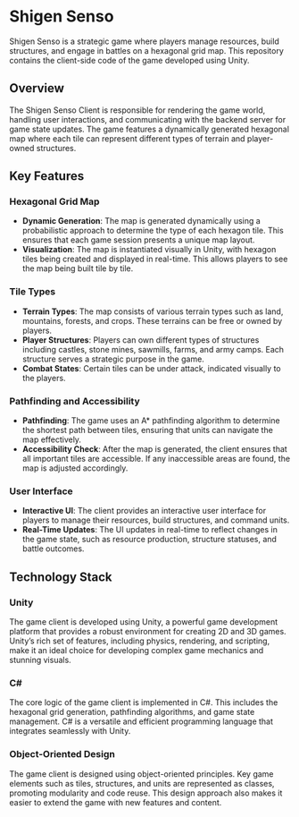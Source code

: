 # Shigen Senso

Shigen Senso is a strategic game where players manage resources, build structures, and engage in battles on a hexagonal grid map. This repository contains the client-side code of the game developed using Unity. 

## Overview

The Shigen Senso Client is responsible for rendering the game world, handling user interactions, and communicating with the backend server for game state updates. The game features a dynamically generated hexagonal map where each tile can represent different types of terrain and player-owned structures.

## Key Features

### Hexagonal Grid Map

- **Dynamic Generation**: The map is generated dynamically using a probabilistic approach to determine the type of each hexagon tile. This ensures that each game session presents a unique map layout.
- **Visualization**: The map is instantiated visually in Unity, with hexagon tiles being created and displayed in real-time. This allows players to see the map being built tile by tile.

### Tile Types

- **Terrain Types**: The map consists of various terrain types such as land, mountains, forests, and crops. These terrains can be free or owned by players.
- **Player Structures**: Players can own different types of structures including castles, stone mines, sawmills, farms, and army camps. Each structure serves a strategic purpose in the game.
- **Combat States**: Certain tiles can be under attack, indicated visually to the players.

### Pathfinding and Accessibility

- **Pathfinding**: The game uses an A* pathfinding algorithm to determine the shortest path between tiles, ensuring that units can navigate the map effectively.
- **Accessibility Check**: After the map is generated, the client ensures that all important tiles are accessible. If any inaccessible areas are found, the map is adjusted accordingly.

### User Interface

- **Interactive UI**: The client provides an interactive user interface for players to manage their resources, build structures, and command units.
- **Real-Time Updates**: The UI updates in real-time to reflect changes in the game state, such as resource production, structure statuses, and battle outcomes.

## Technology Stack

### Unity

The game client is developed using Unity, a powerful game development platform that provides a robust environment for creating 2D and 3D games. Unity’s rich set of features, including physics, rendering, and scripting, make it an ideal choice for developing complex game mechanics and stunning visuals.

### C#

The core logic of the game client is implemented in C#. This includes the hexagonal grid generation, pathfinding algorithms, and game state management. C# is a versatile and efficient programming language that integrates seamlessly with Unity.

### Object-Oriented Design

The game client is designed using object-oriented principles. Key game elements such as tiles, structures, and units are represented as classes, promoting modularity and code reuse. This design approach also makes it easier to extend the game with new features and content.
